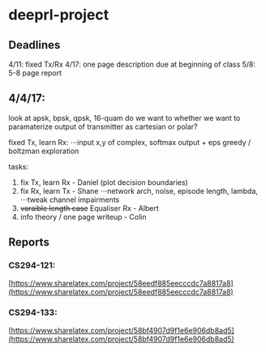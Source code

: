 # deeprl-project

## Deadlines

4/11: fixed Tx/Rx
4/17: one page description due at beginning of class
5/8: 5-8 page report


## 4/4/17:

look at apsk, bpsk, qpsk, 16-quam
do we want to whether we want to paramaterize output of transmitter as cartesian or polar?

fixed Tx, learn Rx:
⋅⋅⋅input x,y of complex, softmax output + eps greedy / boltzman exploration


tasks:
1. fix Tx, learn Rx - Daniel (plot decision boundaries)
2. fix Rx, learn Tx - Shane
⋅⋅⋅network arch, noise, episode length, lambda, 
⋅⋅⋅tweak channel impairments
4. ~~varaible length case~~ Equaliser Rx - Albert
5. info theory / one page writeup - Colin

## Reports
### CS294-121: 
[https://www.sharelatex.com/project/58eedf885eecccdc7a8817a8](https://www.sharelatex.com/project/58eedf885eecccdc7a8817a8)
### CS294-133:
[https://www.sharelatex.com/project/58bf4907d9f1e6e906db8ad5](https://www.sharelatex.com/project/58bf4907d9f1e6e906db8ad5)
